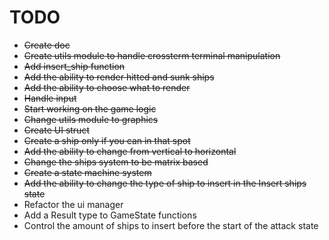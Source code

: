 # TODO

- <del>Create doc</del>
- <del>Create utils module to handle crossterm terminal manipulation</del>
- <del>Add insert_ship function</del>
- <del>Add the ability to render hitted and sunk ships</del>
- <del>Add the ability to choose what to render</del>
- <del>Handle input</del>
- <del>Start working on the game logic</del>
- <del>Change utils module to graphics</del>
- <del>Create UI struct</del>
- <del>Create a ship only if you can in that spot</del>
- <del>Add the ability to change from vertical to horizontal</del>
- <del>Change the ships system to be matrix based</del>
- <del>Create a state machine system</del>
- <del>Add the ability to change the type of ship to insert in the Insert ships state</del>
- Refactor the ui manager
- Add a Result type to GameState functions
- Control the amount of ships to insert before the start of the attack state

